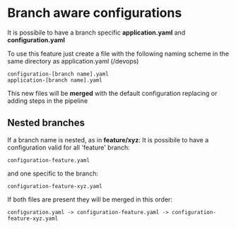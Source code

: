 # Branch aware configurations

It is possibile to have a branch specific **application.yaml** and **configuration.yaml**

To use this feature just create a file with the following naming scheme in the same directory as application.yaml (/devops)

```
configuration-[branch name].yaml
application-[branch name].yaml
```

This new files will be **merged** with the default configuration replacing or adding steps in the pipeline


## Nested branches

If a branch name is nested, as in **feature/xyz**:
It is possibile to have a configuration valid for all 'feature' branch:
```
configuration-feature.yaml
```
and one specific to the branch:
```
configuration-feature-xyz.yaml
```
If both files are present they will be merged in this order:
```
configuration.yaml -> configuration-feature.yaml -> configuration-feature-xyz.yaml
```
